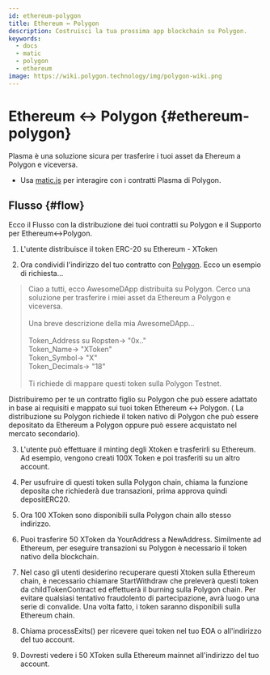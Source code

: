 ```yaml
---
id: ethereum-polygon
title: Ethereum ↔ Polygon
description: Costruisci la tua prossima app blockchain su Polygon.
keywords:
  - docs
  - matic
  - polygon
  - ethereum
image: https://wiki.polygon.technology/img/polygon-wiki.png
---
```


# Ethereum ↔ Polygon {#ethereum-polygon}

Plasma è una soluzione sicura per trasferire i tuoi asset da Ehereum a Polygon e viceversa.
* Usa [matic.js](https://github.com/maticnetwork/matic.js) per interagire con i contratti Plasma di Polygon.

## Flusso {#flow}
Ecco il Flusso con la distribuzione dei tuoi contratti su Polygon e il Supporto per Ethereum↔Polygon.

1. L'utente distribuisce il token ERC-20 su Ethereum - XToken

2. Ora condividi l'indirizzo del tuo contratto con [Polygon](https://t.me/joinchat/HkoSvlDKW0qKs_kK4Ow0hQ). Ecco un esempio di richiesta...

> Ciao a tutti, ecco AwesomeDApp distribuita su Polygon. Cerco una soluzione per trasferire i miei asset da Ethereum a Polygon e viceversa. <br/><br/>
> Una breve descrizione della mia AwesomeDApp...<br/><br/>
> Token_Address su Ropsten-> "0x.."<br/>
> Token_Name-> "XToken"<br/>
> Token_Symbol-> "X"<br/>
> Token_Decimals-> "18"<br/><br/>
> Ti richiede di mappare questi token sulla Polygon Testnet.<br/>

Distribuiremo per te un contratto figlio su Polygon che può essere adattato in base ai requisiti e mappato sui tuoi token Ethereum ↔ Polygon. ( La distribuzione su Polygon richiede il token nativo di Polygon che può essere depositato da Ethereum a Polygon oppure può essere acquistato nel mercato secondario).

3. L'utente può effettuare il minting degli Xtoken e trasferirli su Ethereum. Ad esempio, vengono creati 100X Token e poi trasferiti su un altro account.

4. Per usufruire di questi token sulla Polygon chain, chiama la funzione deposita che richiederà due transazioni, prima approva quindi depositERC20.

5. Ora 100 XToken sono disponibili sulla Polygon chain allo stesso indirizzo.

6. Puoi trasferire 50 XToken da YourAddress a NewAddress. Similmente ad Ethereum, per eseguire transazioni su Polygon è necessario il token nativo della blockchain.

7. Nel caso gli utenti desiderino recuperare questi Xtoken sulla Ethereum chain, è necessario chiamare StartWithdraw che preleverà questi token da childTokenContract ed effettuerà il burning sulla Polygon chain. Per evitare qualsiasi tentativo fraudolento di partecipazione, avrà luogo una serie di convalide. Una volta fatto, i token saranno disponibili sulla Ethereum chain.

8. Chiama processExits() per ricevere quei token nel tuo EOA o all'indirizzo del tuo account.

9. Dovresti vedere i 50 XToken sulla Ethereum mainnet all'indirizzo del tuo account.
